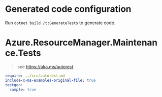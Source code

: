 # Generated code configuration

Run `dotnet build /t:GenerateTests` to generate code.

# Azure.ResourceManager.Maintenance.Tests

> see https://aka.ms/autorest
``` yaml
require: ../src/autorest.md
include-x-ms-examples-original-file: true
testgen:
  sample: true
```